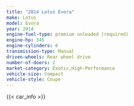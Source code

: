 ```yaml
---
title: "2014 Lotus Evora"
make: Lotus
model: Evora
year: 2014
engine-fuel-type: premium unleaded (required)
engine-hp: 345
engine-cylinders: 6
transmission-type: Manual
driven-wheels: Rear wheel drive
number-of-doors: 2
market-category: Exotic,High-Performance
vehicle-size: Compact
vehicle-style: Coupe
---
```


{{< car_info >}}
